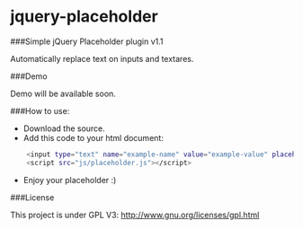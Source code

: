 jquery-placeholder
=============

###Simple jQuery Placeholder plugin v1.1

Automatically replace text on inputs and textares.

###Demo

Demo will be available soon.

###How to use:

- Download the source.
- Add this code to your html document:

```bash
	<input type="text" name="example-name" value="example-value" placeholder="This text will be replace..."  />
	<script src="js/placeholder.js"></script>
```

- Enjoy your placeholder :)

###License

This project is under GPL V3: http://www.gnu.org/licenses/gpl.html
